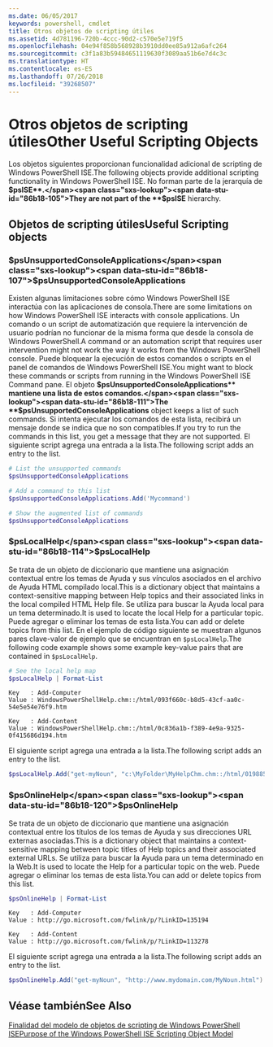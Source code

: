 ```yaml
---
ms.date: 06/05/2017
keywords: powershell, cmdlet
title: Otros objetos de scripting útiles
ms.assetid: 4d781196-720b-4ccc-90d2-c570e5e719f5
ms.openlocfilehash: 04e94f858b568928b3910dd0ee85a912a6afc264
ms.sourcegitcommit: c3f1a83b59484651119630f3089aa51b6e7d4c3c
ms.translationtype: HT
ms.contentlocale: es-ES
ms.lasthandoff: 07/26/2018
ms.locfileid: "39268507"
---
```

# <a name="other-useful-scripting-objects"></a><span data-ttu-id="86b18-103">Otros objetos de scripting útiles</span><span class="sxs-lookup"><span data-stu-id="86b18-103">Other Useful Scripting Objects</span></span>

<span data-ttu-id="86b18-104">Los objetos siguientes proporcionan funcionalidad adicional de scripting de Windows PowerShell ISE.</span><span class="sxs-lookup"><span data-stu-id="86b18-104">The following objects provide additional scripting functionality in Windows PowerShell ISE.</span></span> <span data-ttu-id="86b18-105">No forman parte de la jerarquía de **$psISE**.</span><span class="sxs-lookup"><span data-stu-id="86b18-105">They are not part of the **$psISE** hierarchy.</span></span>

## <a name="useful-scripting-objects"></a><span data-ttu-id="86b18-106">Objetos de scripting útiles</span><span class="sxs-lookup"><span data-stu-id="86b18-106">Useful Scripting objects</span></span>

### <a name="psunsupportedconsoleapplications"></a><span data-ttu-id="86b18-107">$psUnsupportedConsoleApplications</span><span class="sxs-lookup"><span data-stu-id="86b18-107">$psUnsupportedConsoleApplications</span></span>

<span data-ttu-id="86b18-108">Existen algunas limitaciones sobre cómo Windows PowerShell ISE interactúa con las aplicaciones de consola.</span><span class="sxs-lookup"><span data-stu-id="86b18-108">There are some limitations on how Windows PowerShell ISE interacts with console applications.</span></span> <span data-ttu-id="86b18-109">Un comando o un script de automatización que requiere la intervención de usuario podrían no funcionar de la misma forma que desde la consola de Windows PowerShell.</span><span class="sxs-lookup"><span data-stu-id="86b18-109">A command or an automation script that requires user intervention might not work the way it works from the Windows PowerShell console.</span></span> <span data-ttu-id="86b18-110">Puede bloquear la ejecución de estos comandos o scripts en el panel de comandos de Windows PowerShell ISE.</span><span class="sxs-lookup"><span data-stu-id="86b18-110">You might want to block these commands or scripts from running in the Windows PowerShell ISE Command pane.</span></span> <span data-ttu-id="86b18-111">El objeto **$psUnsupportedConsoleApplications** mantiene una lista de estos comandos.</span><span class="sxs-lookup"><span data-stu-id="86b18-111">The **$psUnsupportedConsoleApplications** object keeps a list of such commands.</span></span> <span data-ttu-id="86b18-112">Si intenta ejecutar los comandos de esta lista, recibirá un mensaje donde se indica que no son compatibles.</span><span class="sxs-lookup"><span data-stu-id="86b18-112">If you try to run the commands in this list, you get a message that they are not supported.</span></span> <span data-ttu-id="86b18-113">El siguiente script agrega una entrada a la lista.</span><span class="sxs-lookup"><span data-stu-id="86b18-113">The following script adds an entry to the list.</span></span>

```powershell
# List the unsupported commands
$psUnsupportedConsoleApplications

# Add a command to this list
$psUnsupportedConsoleApplications.Add('Mycommand')

# Show the augmented list of commands
$psUnsupportedConsoleApplications
```

### <a name="pslocalhelp"></a><span data-ttu-id="86b18-114">$psLocalHelp</span><span class="sxs-lookup"><span data-stu-id="86b18-114">$psLocalHelp</span></span>

<span data-ttu-id="86b18-115">Se trata de un objeto de diccionario que mantiene una asignación contextual entre los temas de Ayuda y sus vínculos asociados en el archivo de Ayuda HTML compilado local.</span><span class="sxs-lookup"><span data-stu-id="86b18-115">This is a dictionary object that maintains a context-sensitive mapping between Help topics and their associated links in the local compiled HTML Help file.</span></span> <span data-ttu-id="86b18-116">Se utiliza para buscar la Ayuda local para un tema determinado.</span><span class="sxs-lookup"><span data-stu-id="86b18-116">It is used to locate the local Help for a particular topic.</span></span> <span data-ttu-id="86b18-117">Puede agregar o eliminar los temas de esta lista.</span><span class="sxs-lookup"><span data-stu-id="86b18-117">You can add or delete topics from this list.</span></span> <span data-ttu-id="86b18-118">En el ejemplo de código siguiente se muestran algunos pares clave-valor de ejemplo que se encuentran en `$psLocalHelp`.</span><span class="sxs-lookup"><span data-stu-id="86b18-118">The following code example shows some example key-value pairs that are contained in `$psLocalHelp`.</span></span>

```powershell
# See the local help map
$psLocalHelp | Format-List
```

```output
Key   : Add-Computer
Value : WindowsPowerShellHelp.chm::/html/093f660c-b8d5-43cf-aa0c-54e5e54e76f9.htm

Key   : Add-Content
Value : WindowsPowerShellHelp.chm::/html/0c836a1b-f389-4e9a-9325-0f415686d194.htm
```

<span data-ttu-id="86b18-119">El siguiente script agrega una entrada a la lista.</span><span class="sxs-lookup"><span data-stu-id="86b18-119">The following script adds an entry to the list.</span></span>

```powershell
$psLocalHelp.Add("get-myNoun", "c:\MyFolder\MyHelpChm.chm::/html/0198854a-1298-57ae-aa0c-87b5e5a84712.htm")
```

### <a name="psonlinehelp"></a><span data-ttu-id="86b18-120">$psOnlineHelp</span><span class="sxs-lookup"><span data-stu-id="86b18-120">$psOnlineHelp</span></span>

<span data-ttu-id="86b18-121">Se trata de un objeto de diccionario que mantiene una asignación contextual entre los títulos de los temas de Ayuda y sus direcciones URL externas asociadas.</span><span class="sxs-lookup"><span data-stu-id="86b18-121">This is a dictionary object that maintains a context-sensitive mapping between topic titles of Help topics and their associated external URLs.</span></span> <span data-ttu-id="86b18-122">Se utiliza para buscar la Ayuda para un tema determinado en la Web.</span><span class="sxs-lookup"><span data-stu-id="86b18-122">It is used to locate the Help for a particular topic on the web.</span></span> <span data-ttu-id="86b18-123">Puede agregar o eliminar los temas de esta lista.</span><span class="sxs-lookup"><span data-stu-id="86b18-123">You can add or delete topics from this list.</span></span>

```powershell
$psOnlineHelp | Format-List
```

```output
Key   : Add-Computer
Value : http://go.microsoft.com/fwlink/p/?LinkID=135194

Key   : Add-Content
Value : http://go.microsoft.com/fwlink/p/?LinkID=113278
```

<span data-ttu-id="86b18-124">El siguiente script agrega una entrada a la lista.</span><span class="sxs-lookup"><span data-stu-id="86b18-124">The following script adds an entry to the list.</span></span>

```powershell
$psOnlineHelp.Add("get-myNoun", "http://www.mydomain.com/MyNoun.html")
```

## <a name="see-also"></a><span data-ttu-id="86b18-125">Véase también</span><span class="sxs-lookup"><span data-stu-id="86b18-125">See Also</span></span>

[<span data-ttu-id="86b18-126">Finalidad del modelo de objetos de scripting de Windows PowerShell ISE</span><span class="sxs-lookup"><span data-stu-id="86b18-126">Purpose of the Windows PowerShell ISE Scripting Object Model</span></span>](../../core-powershell/ise/Purpose-of-the-Windows-PowerShell-ISE-Scripting-Object-Model.md)